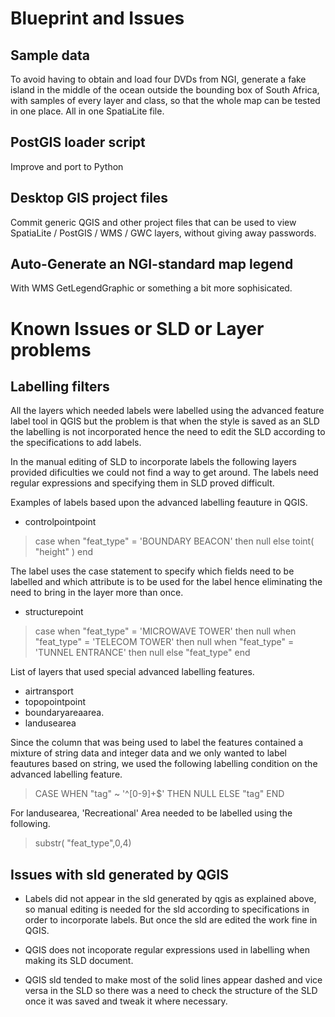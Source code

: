 Blueprint and Issues
====================

Sample data
-----------
To avoid having to obtain and load four DVDs from NGI, generate a fake island in the middle of the ocean outside the bounding box of South Africa, with samples of every layer and class, so that the whole map can be tested in one place. All in one SpatiaLite file.

PostGIS loader script
---------------------
Improve and port to Python

Desktop GIS project files
-------------------------
Commit generic QGIS and other project files that can be used to view SpatiaLite / PostGIS / WMS / GWC layers, without giving away passwords.

Auto-Generate an NGI-standard map legend
-----------------------------------
With WMS GetLegendGraphic or something a bit more sophisicated.

Known Issues or SLD or Layer problems
=====================================

Labelling filters
-----------------

All the layers which needed labels were labelled using the advanced feature label tool in QGIS but the problem is that when the style is saved as an SLD the labelling is not incorporated hence the need to edit the SLD according to the specifications to add labels.

In the manual editing of SLD to incorporate labels the following layers provided dificulties we could not find a way to get around. The labels need regular expressions and specifying them in SLD proved difficult.

Examples of labels based upon the advanced labelling feauture in QGIS.

* controlpointpoint

>case when  "feat_type" = 'BOUNDARY BEACON' then null
>else toint( "height" )
>end

The label uses the case statement to specify which fields need to be labelled and which attribute is to be used for the label hence eliminating the need to bring in the layer more than once.
 
* structurepoint

>case
>      when  "feat_type"  =   'MICROWAVE TOWER' then null
>      when  "feat_type"  =  'TELECOM TOWER' then null
>      when  "feat_type"  =  'TUNNEL ENTRANCE' then null
>else  "feat_type" 
>end

List of layers that used special advanced labelling features.

* airtransport
* topopointpoint
* boundaryareaarea.
* landusearea

Since the column that was being used to label the features contained a mixture of string data and integer data and we only wanted to label feautures based on string, we used the following labelling condition on the advanced labelling feature.

>CASE WHEN "tag" ~ '^[0-9]+$'  THEN NULL 
>ELSE "tag"  END

For landusearea, 'Recreational' Area needed to be labelled using the following.

>substr( "feat_type",0,4)

Issues with sld generated by QGIS
---------------------------------

* Labels did not appear in the sld generated by qgis as explained above, so manual editing is needed for the sld according to specifications in order to incorporate labels. But once the sld are edited the work fine in QGIS.

* QGIS does not incoporate regular expressions used in labelling when making its SLD document.

* QGIS sld tended to make most of the solid lines appear dashed and vice versa in the SLD so there was a need to check the structure of the SLD once it was saved and tweak it where necessary.





